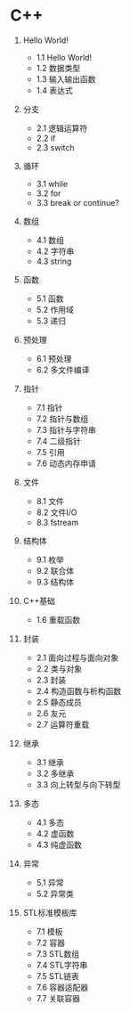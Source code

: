 # C++

1. Hello World!
    - 1.1 Hello World!
    - 1.2 数据类型
    - 1.3 输入输出函数
    - 1.4 表达式
2. 分支
    - 2.1 逻辑运算符
    - 2.2 if
    - 2.3 switch
3. 循环
    - 3.1 while
    - 3.2 for
    - 3.3 break or continue?
4. 数组
    - 4.1 数组
    - 4.2 字符串
    - 4.3 string
5. 函数
    - 5.1 函数
    - 5.2 作用域
    - 5.3 递归
6. 预处理
    - 6.1 预处理
    - 6.2 多文件编译
7. 指针
    - 7.1 指针
    - 7.2 指针与数组
    - 7.3 指针与字符串
    - 7.4 二级指针
    - 7.5 引用
    - 7.6 动态内存申请
8. 文件
    - 8.1 文件
    - 8.2 文件I/O
    - 8.3 fstream
9. 结构体
    - 9.1 枚举
    - 9.2 联合体
    - 9.3 结构体

    
1. C++基础
    - 1.6 重载函数
2. 封装
    - 2.1 面向过程与面向对象
    - 2.2 类与对象
    - 2.3 封装
    - 2.4 构造函数与析构函数
    - 2.5 静态成员
    - 2.6 友元
    - 2.7 运算符重载
3. 继承
    - 3.1 继承
    - 3.2 多继承
    - 3.3 向上转型与向下转型
4. 多态
    - 4.1 多态
    - 4.2 虚函数
    - 4.3 纯虚函数
5. 异常
    - 5.1 异常
    - 5.2 异常类

7. STL标准模板库
    - 7.1 模板
    - 7.2 容器
    - 7.3 STL数组
    - 7.4 STL字符串
    - 7.5 STL链表
    - 7.6 容器适配器
    - 7.7 关联容器